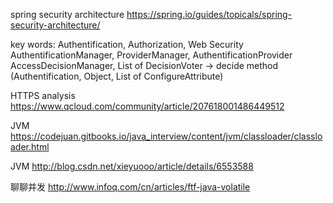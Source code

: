 spring security architecture
https://spring.io/guides/topicals/spring-security-architecture/

key words:
Authentification, Authorization, Web Security
AuthentificationManager, ProviderManager, AuthentificationProvider
AccessDecisionManager, List of DecisionVoter -> decide method (Authentification, Object, List of ConfigureAttribute)


HTTPS analysis
https://www.qcloud.com/community/article/207618001486449512

JVM
https://codejuan.gitbooks.io/java_interview/content/jvm/classloader/classloader.html

JVM
http://blog.csdn.net/xieyuooo/article/details/6553588

聊聊并发
http://www.infoq.com/cn/articles/ftf-java-volatile

